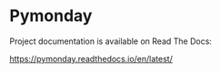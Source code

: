 # Pymonday

Project documentation is available on Read The Docs:

https://pymonday.readthedocs.io/en/latest/